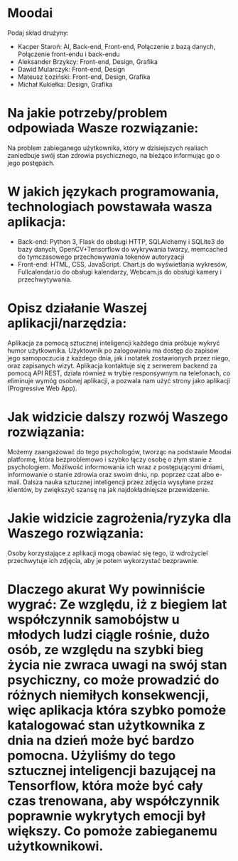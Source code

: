 # Moodai


Podaj skład drużyny:
- Kacper Staroń: AI, Back-end, Front-end, Połączenie z bazą danych, Połączenie front-endu i back-endu
- Aleksander Brzykcy: Front-end, Design, Grafika
- Dawid Mularczyk: Front-end, Design
- Mateusz Łoziński: Front-end, Design, Grafika
- Michał Kukiełka: Design, Grafika

# Na jakie potrzeby/problem odpowiada Wasze rozwiązanie: 
Na problem zabieganego użytkownika, który w dzisiejszych realiach zaniedbuje swój stan zdrowia psychicznego, na bieżąco informując go o jego postępach.

# W jakich językach programowania, technologiach powstawała wasza aplikacja:
- Back-end: Python 3, Flask do obsługi HTTP, SQLAlchemy i SQLite3 do bazy danych, OpenCV+Tensorflow do wykrywania twarzy, memcached do tymczasowego przechowywania tokenów autoryzacji
- Front-end: HTML, CSS, JavaScript. Chart.js do wyświetlania wykresów, Fullcalendar.io do obsługi kalendarzy, Webcam.js do obsługi kamery i przechwytywania.

# Opisz działanie Waszej aplikacji/narzędzia: 
Aplikacja za pomocą sztucznej inteligencji każdego dnia próbuje wykryć humor użytkownika. Użyktownik po zalogowaniu ma dostęp do zapisów jego samopoczucia z każdego dnia, jak i notatek zostawionych przez niego, oraz zapisanych wizyt. Aplikacja kontaktuje się z serwerem backend za pomocą API REST, działa również w trybie responsywnym na telefonach, co eliminuje wymóg osobnej aplikacji, a pozwala nam użyć strony jako aplikacji (Progressive Web App).

# Jak widzicie dalszy rozwój Waszego rozwiązania: 
Możemy zaangażować do tego psychologów, tworząc na podstawie Moodai platformę, która bezproblemowo i szybko łączy osobę o złym stanie z psychologiem. Możliwość informowania ich wraz z postępującymi dniami, informowanie o stanie zdrowia oraz swoim dniu, np. poprzez czat albo e-mail. Dalsza nauka sztucznej inteligencji przez zdjęcia wysyłane przez klientów, by zwiększyć szansę na jak najdokładniejsze przewidzenie.

# Jakie widzicie zagrożenia/ryzyka dla Waszego rozwiązania: 
Osoby korzystające z aplikacji mogą obawiać się tego, iż wdrożyciel przechwytuje ich zdjęcia, aby je potem wykorzystać bezprawnie.

# Dlaczego akurat Wy powinniście wygrać: Ze względu, iż z biegiem lat współczynnik samobójstw u młodych ludzi ciągle rośnie, dużo osób, ze względu na szybki bieg życia nie zwraca uwagi na swój stan psychiczny, co może prowadzić do różnych niemiłych konsekwencji, więc aplikacja która szybko pomoże katalogować stan użytkownika z dnia na dzień może być bardzo pomocna. Użyliśmy do tego sztucznej inteligencji bazującej na Tensorflow, która może być cały czas trenowana, aby współczynnik poprawnie wykrytych emocji był większy. Co pomoże zabieganemu użytkownikowi.
